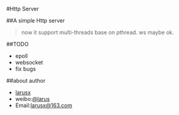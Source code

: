 #Http Server

##A simple Http server
>	now it support multi-threads base on pthread.
	ws maybe ok.	

##TODO
* epoll 
* websocket 
* fix bugs

##about author
* [larusx](http://posix.sinaapp.com)
* weibo:[@larus](http://weibo.com/larus)
* Email:larusx@163.com

